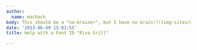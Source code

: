 ```yaml
---
author:
  name: marbach
body: This should be a "no-brainer", but I have no brain!!![img:sites/default/files/old-images/RivaLogo_5243.jpg]
date: '2013-06-09 15:01:55'
title: Help with a Font ID "Riva Grill"

---
```

